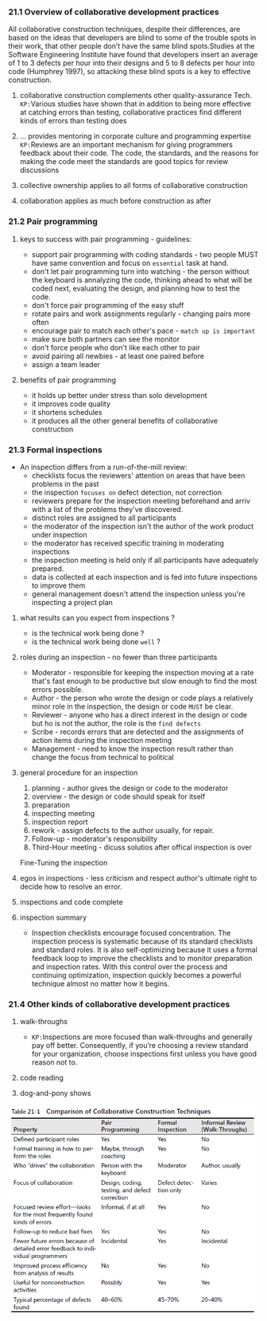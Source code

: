 ### 21.1 Overview of collaborative development practices
All collaborative construction techniques, despite their differences, are based on the
ideas that developers are blind to some of the trouble spots in their work, that other
people don’t have the same blind spots.Studies at the Software Engineering Institute have
found that developers insert an average of 1 to 3 defects per hour into their designs
and 5 to 8 defects per hour into code (Humphrey 1997), so attacking these blind
spots is a key to effective construction.

1. collaborative construction complements other quality-assurance Tech.
`KP:`Various studies have shown that in addition to being more effective at catching errors
than testing, collaborative practices find different kinds of errors than testing does

2. ... provides mentoring in corporate culture and programming expertise
`KP:`Reviews are an important mechanism for giving programmers feedback about their code. The code, the
standards, and the reasons for making the code meet the standards are good topics for review discussions

3. collective ownership applies to all forms of collaborative construction

4. collaboration applies as much before construction as after

### 21.2 Pair programming 
1. keys to success with pair programming - guidelines:
    + support pair programming with coding standards - two people MUST have same convention and focus on `essential` task at hand.
    + don't let pair programming turn into watching - the person without the keyboard is annalyzing the code, thinking ahead to what will be coded next, evaluating the design, and planning how to test the code.
    + don't force pair programming of the easy stuff
    + rotate pairs and work assignments regularly - changing pairs more often
    + encourage pair to match each other's pace - `match up is important`
    + make sure both partners can see the monitor
    + don't force people who don't like each other to pair
    + avoid pairing all newbies - at least one paired before
    + assign a team leader

2. benefits of pair programming
    + it holds up better under stress than solo development
    + it improves code quality
    + it shortens schedules
    + it produces all the other general benefits of collaborative construction


### 21.3 Formal inspections
* An inspection differs from a run-of-the-mill review:
    + checklists focus the reviewers' attention on areas that have been problems in the past
    + the inspection `focuses on` defect detection, not correction
    + reviewers prepare for the inspection meeting beforehand and arriv with a list of the problems they've discovered.
    + distinct roles are assigned to all participants
    + the moderator of the inspection  isn't the author of the work product under inspection
    + the moderator has received specific training in moderating inspections
    + the inspection meeting is held only if all participants have adequately prepared.
    + data is collected at each inspection and is fed into future inspections to improve them
    + general management doesn't attend the inspection unless you're inspecting a project plan

1. what results can you expect from inspections ?
    * is the technical work being done ?
    * is the technical work being done `well` ?

2. roles during an inspection - no fewer than three participants
    + Moderator - responsible for keeping the inspection moving at a rate that's fast enough to be productive but slow enough to find the most errors possible.
    + Author - the person who wrote the design or code plays a relatively minor role in the inspection, the design or code `MUST` be clear.
    + Reviewer - anyone who has a direct interest in the design or code but ho is not the author, the role is the `find defects`
    + Scribe - records errors that are detected and the assignments of action items during the inspection meeting
    + Management - need to know the inspection result rather than change the focus from technical to political

3. general procedure for an inspection
    1. planning - author gives the design or code to the moderator
    2. overview - the design or code should speak for itself
    3. preparation 
    4. inspecting meeting
    5. inspection report
    6. rework - assign defects to the author usually, for repair.
    7. Follow-up - moderator's responsibility
    8. Third-Hour meeting - dicuss solutios after offical inspection is over

    Fine-Tuning the inspection

4. egos in inspections - less criticism and respect author's ultimate right to decide how to resolve an error.

5. inspections and code complete

6. inspection summary
    * Inspection checklists encourage focused concentration. The inspection process is systematic
    because of its standard checklists and standard roles. It is also self-optimizing
    because it uses a formal feedback loop to improve the checklists and to monitor preparation
    and inspection rates. With this control over the process and continuing optimization,
    inspection quickly becomes a powerful technique almost no matter how it begins.

### 21.4 Other kinds of collaborative development practices

1. walk-throughs
    + `KP:`Inspections are more focused than walk-throughs and generally pay off better. Consequently,
    if you’re choosing a review standard for your organization, choose inspections
    first unless you have good reason not to.

2. code reading

3. dog-and-pony shows


![alt text](images/image-12.png)